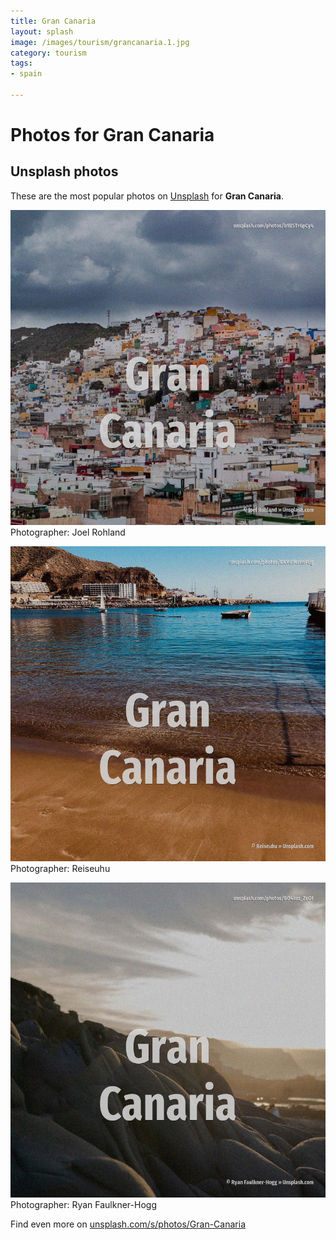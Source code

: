 ```yaml
---
title: Gran Canaria
layout: splash
image: /images/tourism/grancanaria.1.jpg
category: tourism
tags:
- spain

---
```

# Photos for Gran Canaria
 
## Unsplash photos
These are the most popular photos on [Unsplash](https://unsplash.com) for **Gran Canaria**.
 
![Gran Canaria](/images/tourism/grancanaria.1.jpg)
Photographer:  Joel Rohland
 
![Gran Canaria](/images/tourism/grancanaria.2.jpg)
Photographer:  Reiseuhu
 
![Gran Canaria](/images/tourism/grancanaria.3.jpg)
Photographer:  Ryan Faulkner-Hogg
 
Find even more on [unsplash.com/s/photos/Gran-Canaria](https://unsplash.com/s/photos/Gran-Canaria)
 
